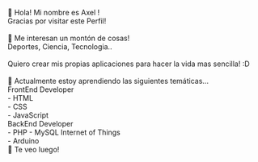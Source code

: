 👋  Hola! Mi nombre es Axel !<br>
    Gracias por visitar este Perfil!<br>
    <br>
👀  Me interesan un montón de cosas!<br>
    Deportes, Ciencia, Tecnologia..<br>
    <br>
    Quiero crear mis propias aplicaciones para hacer la vida mas sencilla! :D<br>
    <br>
🌱 Actualmente estoy aprendiendo las siguientes temáticas...<br>
    FrontEnd Developer<br>
    - HTML<br>
    - CSS<br>
    - JavaScript<br>
    BackEnd Developer<br>
    - PHP
    - MySQL
    Internet of Things<br>
    - Arduino<br>
👋  Te veo luego!<br>
